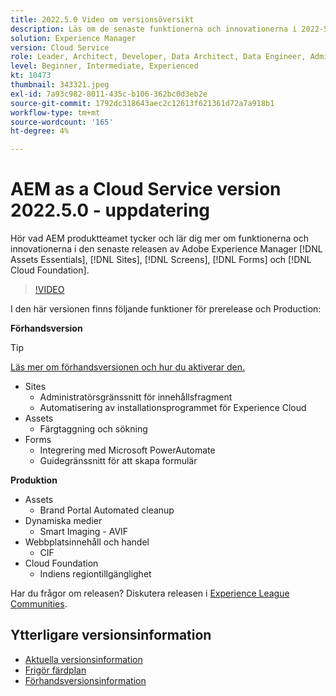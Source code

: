 ```yaml
---
title: 2022.5.0 Video om versionsöversikt
description: Läs om de senaste funktionerna och innovationerna i 2022-5-0-utgåvan av Adobe Experience Manager [!DNL Assets Essentials], [!DNL Sites], [!DNL Screens], [!DNL Forms] och [!DNL Cloud Foundation].
solution: Experience Manager
version: Cloud Service
role: Leader, Architect, Developer, Data Architect, Data Engineer, Admin, User
level: Beginner, Intermediate, Experienced
kt: 10473
thumbnail: 343321.jpeg
exl-id: 7a93c982-8011-435c-b106-362bc0d3eb2e
source-git-commit: 1792dc318643aec2c12613f621361d72a7a918b1
workflow-type: tm+mt
source-wordcount: '165'
ht-degree: 4%

---
```


# AEM as a Cloud Service version 2022.5.0 - uppdatering

Hör vad AEM produktteamet tycker och lär dig mer om funktionerna och innovationerna i den senaste releasen av Adobe Experience Manager [!DNL Assets Essentials], [!DNL Sites], [!DNL Screens], [!DNL Forms] och [!DNL Cloud Foundation].

>[!VIDEO](https://video.tv.adobe.com/v/343321/?quality=12&learn=on)

I den här versionen finns följande funktioner för prerelease och Production:

**Förhandsversion**

>[!TIP]
>
>[Läs mer om förhandsversionen och hur du aktiverar den.](https://experienceleague.adobe.com/docs/experience-manager-cloud-service/content/release-notes/prerelease.html)

* Sites
   * Administratörsgränssnitt för innehållsfragment
   * Automatisering av installationsprogrammet för Experience Cloud
* Assets
   * Färgtaggning och sökning
* Forms
   * Integrering med Microsoft PowerAutomate
   * Guidegränssnitt för att skapa formulär

**Produktion**

* Assets
   * Brand Portal Automated cleanup
* Dynamiska medier
   * Smart Imaging - AVIF
* Webbplatsinnehåll och handel
   * CIF
* Cloud Foundation
   * Indiens regiontillgänglighet

Har du frågor om releasen?  Diskutera releasen i [Experience League Communities](https://adobe.ly/3NDPR8Y).

## Ytterligare versionsinformation

* [Aktuella versionsinformation](https://experienceleague.adobe.com/docs/experience-manager-cloud-service/content/release-notes/home.html)
* [Frigör färdplan](https://experienceleague.adobe.com/docs/experience-manager-release-information/aem-release-updates/update-releases-roadmap.html)
* [Förhandsversionsinformation](https://experienceleague.adobe.com/docs/experience-manager-cloud-service/content/release-notes/prerelease.html)
